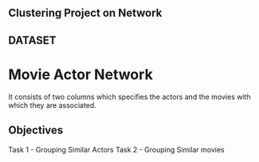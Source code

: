 ## Clustering Project on Network

## DATASET
# Movie Actor Network

It consists of two columns which specifies the actors and the movies with which they are associated.

## Objectives
Task 1 - Grouping Similar Actors
Task 2 - Grouping Similar movies


